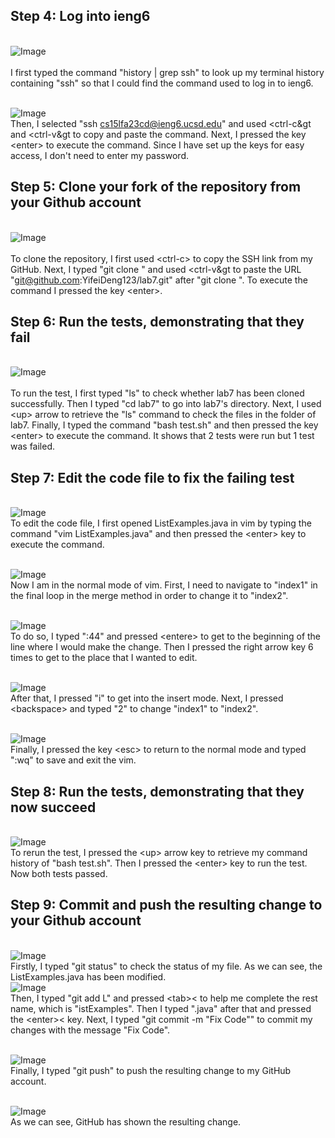 ## Step 4: Log into ieng6
<br>![Image](history.png)<br>
<br> I first typed the command "history | grep ssh" to look up my terminal history containing "ssh" so that I could find the command used to log in to ieng6. 

<br>![Image](login.png)<br>
Then, I selected "ssh cs15lfa23cd@ieng6.ucsd.edu" and used &lt;ctrl-c&gt and &lt;ctrl-v&gt to copy and paste the command. Next, I pressed the key &lt;enter&gt; to execute the command. Since I have set up the keys for easy access, I don't need to enter my password.
## Step 5: Clone your fork of the repository from your Github account
<br>![Image](clone.png)<br>
<br> To clone the repository, I first used  &lt;ctrl-c&gt; to copy the SSH link from my GitHub. Next, I typed "git clone " and used &lt;ctrl-v&gt to paste the URL "git@github.com:YifeiDeng123/lab7.git" after "git clone ". To execute the command I pressed the key &lt;enter&gt;. 
## Step 6: Run the tests, demonstrating that they fail
<br>![Image](FailTest.png)<br>
<br> To run the test, I first typed "ls" to check whether lab7 has been cloned successfully. Then I typed "cd lab7" to go into lab7's directory. Next, I used &lt;up&gt; arrow to retrieve the "ls" command to check the files in the folder of lab7. Finally, I typed the command "bash test.sh" and then pressed the key &lt;enter&gt; to execute the command. It shows that 2 tests were run but 1 test was failed.
## Step 7: Edit the code file to fix the failing test
<br>![Image](open.png)<br>
To edit the code file, I first opened ListExamples.java in vim by typing the command "vim ListExamples.java" and then pressed the &lt;enter&gt; key to execute the command.

<br>![Image](Vim01.png)<br> 
Now I am in the normal mode of vim. First, I need to navigate to "index1" in the final loop in the merge method in order to change it to "index2".  

<br>![Image](line.png)<br> 
To do so, I typed ":44" and pressed &lt;entere&gt; to get to the beginning of the line where I would make the change. Then I pressed the right arrow key 6 times to get to the place that I wanted to edit. 

<br>![Image](Vim03.png)<br> 
After that, I pressed "i" to get into the insert mode. Next, I pressed &lt;backspace&gt; and typed "2" to change "index1" to "index2".

<br>![Image](VimExit.png)<br> 
Finally, I pressed the key &lt;esc&gt; to return to the normal mode and typed ":wq" to save and exit the vim.
## Step 8: Run the tests, demonstrating that they now succeed
<br>![Image](TestSuc.png) 
<br> To rerun the test, I pressed the &lt;up&gt; arrow key to retrieve my command history of "bash test.sh". Then I pressed the &lt;enter&gt; key to run the test. Now both tests passed.
## Step 9: Commit and push the resulting change to your Github account
<br>![Image](status.png)<br> 
Firstly, I typed "git status" to check the status of my file. As we can see, the ListExamples.java has been modified.
<br>![Image](commit.png)<br> 
Then, I typed "git add L" and pressed &lt;tab&gt;&lt; to help me complete the rest name, which is "istExamples". Then I typed ".java" after that and pressed the &lt;enter&gt;&lt; key. Next, I typed "git commit -m "Fix Code"" to commit my changes with the message "Fix Code". 

<br>![Image](GitPush.png)<br> 
Finally, I typed "git push" to push the resulting change to my GitHub account.

<br>![Image](GitHub.png)<br>
As we can see, GitHub has shown the resulting change.
